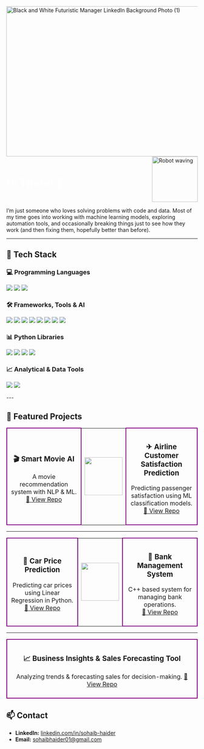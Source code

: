 <img width="1584" height="396" alt="Black and White Futuristic Manager LinkedIn Background Photo (1)" src="https://github.com/user-attachments/assets/614a7a52-d268-47fa-b794-780c99c773ff" />

<!-- Header -->
<div style="display:flex; align-items:center; justify-content:space-between;">
  <h1 align="left" style="color:white;">Hi There! 👋</h1>
  <img src="https://i.ibb.co/NVv7yzv/robot-wave.gif" alt="Robot waving" width="120"/>
</div>
<p>
I’m just someone who loves solving problems with code and data.  
Most of my time goes into working with machine learning models, exploring automation tools,  
and occasionally breaking things just to see how they work (and then fixing them, hopefully better than before).  

---
## 🚀 Tech Stack  

### 💻 Programming Languages  
<p>
  <img src="https://img.shields.io/badge/C++-00599C?style=for-the-badge&logo=cplusplus&logoColor=white"/>
  <img src="https://img.shields.io/badge/C%23-239120?style=for-the-badge&logo=csharp&logoColor=white"/>
  <img src="https://img.shields.io/badge/Python-3776AB?style=for-the-badge&logo=python&logoColor=FFD43B"/>
</p>

### 🛠 Frameworks, Tools & AI  
<p>
  <img src="https://img.shields.io/badge/Django-092E20?style=for-the-badge&logo=django&logoColor=white"/>
  <img src="https://img.shields.io/badge/.NET-512BD4?style=for-the-badge&logo=dotnet&logoColor=white"/>
  <img src="https://img.shields.io/badge/n8n-EA4C89?style=for-the-badge&logo=n8n&logoColor=white"/>
  <img src="https://img.shields.io/badge/Make-6E4C9E?style=for-the-badge&logo=make&logoColor=white"/>
  <img src="https://img.shields.io/badge/LangChain-0B3D91?style=for-the-badge&logo=chainlink&logoColor=white"/>
  <img src="https://img.shields.io/badge/NLP-8A2BE2?style=for-the-badge&logo=language&logoColor=white"/>
  <img src="https://img.shields.io/badge/LLM-412991?style=for-the-badge&logo=openai&logoColor=white"/>
  <img src="https://img.shields.io/badge/Prompt%20Engineering-000000?style=for-the-badge&logo=openai&logoColor=white"/>
</p>

### 📊 Python Libraries  
<p>
  <img src="https://img.shields.io/badge/Pandas-150458?style=for-the-badge&logo=pandas&logoColor=white"/>
  <img src="https://img.shields.io/badge/Numpy-013243?style=for-the-badge&logo=numpy&logoColor=white"/>
  <img src="https://img.shields.io/badge/Matplotlib-11557C?style=for-the-badge&logo=plotly&logoColor=white"/>
  <img src="https://img.shields.io/badge/Scikit--Learn-F7931E?style=for-the-badge&logo=scikitlearn&logoColor=white"/>
</p>

### 📈 Analytical & Data Tools  
<p>
  <img src="https://img.shields.io/badge/Microsoft%20Excel-217346?style=for-the-badge&logo=microsoftexcel&logoColor=white"/>
  <img src="https://img.shields.io/badge/PowerBI-F2C811?style=for-the-badge&logo=powerbi&logoColor=black"/>
</p>
---

## 🚀 Featured Projects

<div align="center">

<table>
<tr>
<td width="45%" align="center" style="border: 2px solid purple; border-radius: 10px; padding: 10px;">
  
### 🎬 Smart Movie AI  
A movie recommendation system with NLP & ML.  
[🔗 View Repo](https://github.com/Sohaib-Haider/Smart-Movie-AI)  

</td>
<td width="10%" align="center">
  <img src="https://i.ibb.co/2sVHt8f/robot-assistant.gif" width="100"/>
</td>
<td width="45%" align="center" style="border: 2px solid purple; border-radius: 10px; padding: 10px;">

### ✈ Airline Customer Satisfaction Prediction  
Predicting passenger satisfaction using ML classification models.  
[🔗 View Repo](https://github.com/Sohaib-Haider/Airline-Customer-Satisfaction-Predictor-)  

</td>
</tr>
</table>

---

<table>
<tr>
<td width="45%" align="center" style="border: 2px solid purple; border-radius: 10px; padding: 10px;">

### 🚗 Car Price Prediction  
Predicting car prices using Linear Regression in Python.  
[🔗 View Repo](https://github.com/Sohaib-Haider/Car-Price-Prediction-with-Python-)  

</td>
<td width="10%" align="center">
  <img src="https://i.ibb.co/2sVHt8f/robot-assistant.gif" width="100"/>
</td>
<td width="45%" align="center" style="border: 2px solid purple; border-radius: 10px; padding: 10px;">

### 🏦 Bank Management System  
C++ based system for managing bank operations.  
[🔗 View Repo](https://github.com/Sohaib-Haider/Bank-Management-System)  

</td>
</tr>
</table>

---

<table>
<tr>
<td width="45%" align="center" style="border: 2px solid purple; border-radius: 10px; padding: 10px;">

### 📈 Business Insights & Sales Forecasting Tool  
Analyzing trends & forecasting sales for decision-making. 
[🔗 View Repo](https://github.com/Sohaib-Haider/Business-Insights-Sales-Forecasting-Tool)  

</td>
</tr>
</table>

</div>


## 📫 Contact  
- **LinkedIn:** [linkedin.com/in/sohaib-haider](https://www.linkedin.com/in/sohaib-haider)  
- **Email:** sohaibhaider01@gmail.com  
